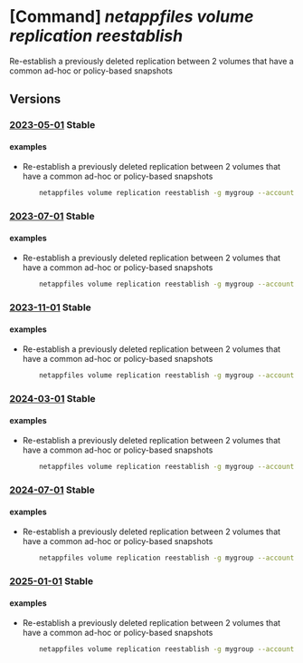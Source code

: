 # [Command] _netappfiles volume replication reestablish_

Re-establish a previously deleted replication between 2 volumes that have a common ad-hoc or policy-based snapshots

## Versions

### [2023-05-01](/Resources/mgmt-plane/L3N1YnNjcmlwdGlvbnMve30vcmVzb3VyY2Vncm91cHMve30vcHJvdmlkZXJzL21pY3Jvc29mdC5uZXRhcHAvbmV0YXBwYWNjb3VudHMve30vY2FwYWNpdHlwb29scy97fS92b2x1bWVzL3t9L3JlZXN0YWJsaXNocmVwbGljYXRpb24=/2023-05-01.xml) **Stable**

<!-- mgmt-plane /subscriptions/{}/resourcegroups/{}/providers/microsoft.netapp/netappaccounts/{}/capacitypools/{}/volumes/{}/reestablishreplication 2023-05-01 -->

#### examples

- Re-establish a previously deleted replication between 2 volumes that have a common ad-hoc or policy-based snapshots
    ```bash
        netappfiles volume replication reestablish -g mygroup --account-name myaccname --pool-name mypoolname --name mydestinationvolname --source-volume-id mysourcevolumeid
    ```

### [2023-07-01](/Resources/mgmt-plane/L3N1YnNjcmlwdGlvbnMve30vcmVzb3VyY2Vncm91cHMve30vcHJvdmlkZXJzL21pY3Jvc29mdC5uZXRhcHAvbmV0YXBwYWNjb3VudHMve30vY2FwYWNpdHlwb29scy97fS92b2x1bWVzL3t9L3JlZXN0YWJsaXNocmVwbGljYXRpb24=/2023-07-01.xml) **Stable**

<!-- mgmt-plane /subscriptions/{}/resourcegroups/{}/providers/microsoft.netapp/netappaccounts/{}/capacitypools/{}/volumes/{}/reestablishreplication 2023-07-01 -->

#### examples

- Re-establish a previously deleted replication between 2 volumes that have a common ad-hoc or policy-based snapshots
    ```bash
        netappfiles volume replication reestablish -g mygroup --account-name myaccname --pool-name mypoolname --name mydestinationvolname --source-volume-id mysourcevolumeid
    ```

### [2023-11-01](/Resources/mgmt-plane/L3N1YnNjcmlwdGlvbnMve30vcmVzb3VyY2Vncm91cHMve30vcHJvdmlkZXJzL21pY3Jvc29mdC5uZXRhcHAvbmV0YXBwYWNjb3VudHMve30vY2FwYWNpdHlwb29scy97fS92b2x1bWVzL3t9L3JlZXN0YWJsaXNocmVwbGljYXRpb24=/2023-11-01.xml) **Stable**

<!-- mgmt-plane /subscriptions/{}/resourcegroups/{}/providers/microsoft.netapp/netappaccounts/{}/capacitypools/{}/volumes/{}/reestablishreplication 2023-11-01 -->

#### examples

- Re-establish a previously deleted replication between 2 volumes that have a common ad-hoc or policy-based snapshots
    ```bash
        netappfiles volume replication reestablish -g mygroup --account-name myaccname --pool-name mypoolname --name mydestinationvolname --source-volume-id mysourcevolumeid
    ```

### [2024-03-01](/Resources/mgmt-plane/L3N1YnNjcmlwdGlvbnMve30vcmVzb3VyY2Vncm91cHMve30vcHJvdmlkZXJzL21pY3Jvc29mdC5uZXRhcHAvbmV0YXBwYWNjb3VudHMve30vY2FwYWNpdHlwb29scy97fS92b2x1bWVzL3t9L3JlZXN0YWJsaXNocmVwbGljYXRpb24=/2024-03-01.xml) **Stable**

<!-- mgmt-plane /subscriptions/{}/resourcegroups/{}/providers/microsoft.netapp/netappaccounts/{}/capacitypools/{}/volumes/{}/reestablishreplication 2024-03-01 -->

#### examples

- Re-establish a previously deleted replication between 2 volumes that have a common ad-hoc or policy-based snapshots
    ```bash
        netappfiles volume replication reestablish -g mygroup --account-name myaccname --pool-name mypoolname --name mydestinationvolname --source-volume-id mysourcevolumeid
    ```

### [2024-07-01](/Resources/mgmt-plane/L3N1YnNjcmlwdGlvbnMve30vcmVzb3VyY2Vncm91cHMve30vcHJvdmlkZXJzL21pY3Jvc29mdC5uZXRhcHAvbmV0YXBwYWNjb3VudHMve30vY2FwYWNpdHlwb29scy97fS92b2x1bWVzL3t9L3JlZXN0YWJsaXNocmVwbGljYXRpb24=/2024-07-01.xml) **Stable**

<!-- mgmt-plane /subscriptions/{}/resourcegroups/{}/providers/microsoft.netapp/netappaccounts/{}/capacitypools/{}/volumes/{}/reestablishreplication 2024-07-01 -->

#### examples

- Re-establish a previously deleted replication between 2 volumes that have a common ad-hoc or policy-based snapshots
    ```bash
        netappfiles volume replication reestablish -g mygroup --account-name myaccname --pool-name mypoolname --name mydestinationvolname --source-volume-id mysourcevolumeid
    ```

### [2025-01-01](/Resources/mgmt-plane/L3N1YnNjcmlwdGlvbnMve30vcmVzb3VyY2Vncm91cHMve30vcHJvdmlkZXJzL21pY3Jvc29mdC5uZXRhcHAvbmV0YXBwYWNjb3VudHMve30vY2FwYWNpdHlwb29scy97fS92b2x1bWVzL3t9L3JlZXN0YWJsaXNocmVwbGljYXRpb24=/2025-01-01.xml) **Stable**

<!-- mgmt-plane /subscriptions/{}/resourcegroups/{}/providers/microsoft.netapp/netappaccounts/{}/capacitypools/{}/volumes/{}/reestablishreplication 2025-01-01 -->

#### examples

- Re-establish a previously deleted replication between 2 volumes that have a common ad-hoc or policy-based snapshots
    ```bash
        netappfiles volume replication reestablish -g mygroup --account-name myaccname --pool-name mypoolname --name mydestinationvolname --source-volume-id mysourcevolumeid
    ```
